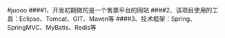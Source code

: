 #juooo
####1、开发初期做的是一个售票平台的网站
####2、该项目使用的工具：Eclipse、Tomcat、GIT、Maven等
####3、技术框架：Spring、SpringMVC、MyBatis、Redis等

